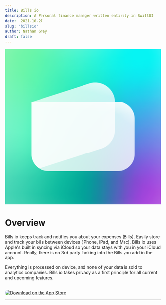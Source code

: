 ```yaml
---
title: Bills io
description: A Personal finance manager written entirely in SwiftUI
date:  2021-10-27
slug: "billsio"
author: Nathan Grey
draft: false
---
```


![](./assets/icon.png#icon)

# Overview

Bills io keeps track and notifies you about your expenses (Bills). Easily store and track your bills between devices (iPhone, iPad, and Mac). Bills io uses Apple's built in syncing via iCloud so your data stays with you in your iCloud account. Really, there is no 3rd party looking into the Bills you add in the app.

Everything is processed on device, and none of your data is sold to analytics companies. Bills io takes privacy as a first principle for all current and upcoming features.

<br>

<div style="margin: 0 auto;"><a href="https://apps.apple.com/us/app/bills-io-track-your-expenses/id1499730119?itsct=apps_box_badge&amp;itscg=30200" style="overflow: hidden; border-top-left-radius: 13px; border-top-right-radius: 13px; border-bottom-right-radius: 13px; border-bottom-left-radius: 13px; width: 250px; height: 83px;"><img src="https://tools.applemediaservices.com/api/badges/download-on-the-app-store/white/en-us?size=250x83&amp;releaseDate=1609113600&h=4186a0df0bd6d83be714e3ab7e473d26" alt="Download on the App Store" style="border-top-left-radius: 13px; border-top-right-radius: 13px; border-bottom-right-radius: 13px; border-bottom-left-radius: 13px; width: 250px; height: 83px;"></a></div>

---